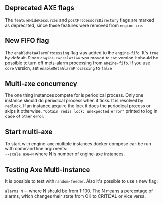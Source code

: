 ## Deprecated AXE flags
The `featureHideResources` and `postProcessorsDirectory` flags are marked as  deprecated, since those features were removed from `engine-axe`.

## New FIFO flag
The `enableMetaAlarmProcessing` flag was added to the `engine-fifo`. It's `true` by default. Since `engine-correlation` was moved to `cat` version it should be possible to turn off meta-alarm processing from `engine-fifo`. If you use `core` version, set `enableMetaAlarmProcessing` to `false`

## Multi-axe concurrency

The one thing instances compete for is periodical process. Only one instance should do periodical process when it ticks. It is resolved by `redlock`. If an instance acquire the lock it does the periodical process or skips it otherwise. `"Obtain redis lock: unexpected error"` printed to log in case of other error.

## Start multi-axe

To start with engine-axe multiple instances docker-compose can be run with command line arguments:  
`--scale axe=N` where N is number of engine-axe instances.  

## Testing Axe Multi-instance
It is possible to test with `random-feeder`. Also it's possible to use a new flag:

`alarms N` -- where N should be from 1-100. The N means a percentage of alarms, which changes their state from OK to CRITICAL or vice versa.